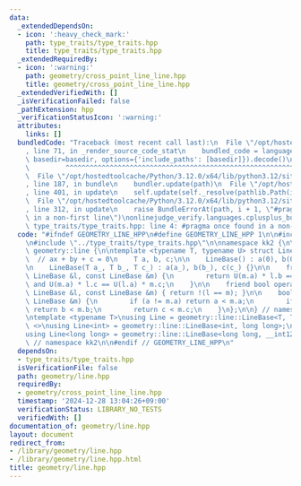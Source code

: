 ```yaml
---
data:
  _extendedDependsOn:
  - icon: ':heavy_check_mark:'
    path: type_traits/type_traits.hpp
    title: type_traits/type_traits.hpp
  _extendedRequiredBy:
  - icon: ':warning:'
    path: geometry/cross_point_line_line.hpp
    title: geometry/cross_point_line_line.hpp
  _extendedVerifiedWith: []
  _isVerificationFailed: false
  _pathExtension: hpp
  _verificationStatusIcon: ':warning:'
  attributes:
    links: []
  bundledCode: "Traceback (most recent call last):\n  File \"/opt/hostedtoolcache/Python/3.12.0/x64/lib/python3.12/site-packages/onlinejudge_verify/documentation/build.py\"\
    , line 71, in _render_source_code_stat\n    bundled_code = language.bundle(stat.path,\
    \ basedir=basedir, options={'include_paths': [basedir]}).decode()\n          \
    \         ^^^^^^^^^^^^^^^^^^^^^^^^^^^^^^^^^^^^^^^^^^^^^^^^^^^^^^^^^^^^^^^^^^^^^^^^^^^^^^^^^\n\
    \  File \"/opt/hostedtoolcache/Python/3.12.0/x64/lib/python3.12/site-packages/onlinejudge_verify/languages/cplusplus.py\"\
    , line 187, in bundle\n    bundler.update(path)\n  File \"/opt/hostedtoolcache/Python/3.12.0/x64/lib/python3.12/site-packages/onlinejudge_verify/languages/cplusplus_bundle.py\"\
    , line 401, in update\n    self.update(self._resolve(pathlib.Path(included), included_from=path))\n\
    \  File \"/opt/hostedtoolcache/Python/3.12.0/x64/lib/python3.12/site-packages/onlinejudge_verify/languages/cplusplus_bundle.py\"\
    , line 312, in update\n    raise BundleErrorAt(path, i + 1, \"#pragma once found\
    \ in a non-first line\")\nonlinejudge_verify.languages.cplusplus_bundle.BundleErrorAt:\
    \ type_traits/type_traits.hpp: line 4: #pragma once found in a non-first line\n"
  code: "#ifndef GEOMETRY_LINE_HPP\n#define GEOMETRY_LINE_HPP 1\n\n#include <numeric>\n\
    \n#include \"../type_traits/type_traits.hpp\"\n\nnamespace kk2 {\n\nnamespace\
    \ geometry::line {\n\ntemplate <typename T, typename U> struct LineBase {\n  \
    \  // ax + by + c = 0\n    T a, b, c;\n\n    LineBase() : a(0), b(0), c(0) {}\n\
    \n    LineBase(T a_, T b_, T c_) : a(a_), b(b_), c(c_) {}\n\n    friend bool operator==(const\
    \ LineBase &l, const LineBase &m) {\n        return U(m.a) * l.b == U(l.a) * m.b\
    \ and U(m.a) * l.c == U(l.a) * m.c;\n    }\n\n    friend bool operator!=(const\
    \ LineBase &l, const LineBase &m) { return !(l == m); }\n\n    bool operator<(const\
    \ LineBase &m) {\n        if (a != m.a) return a < m.a;\n        if (b != m.b)\
    \ return b < m.b;\n        return c < m.c;\n    }\n};\n\n} // namespace geometry::line\n\
    \ntemplate <typename T>\nusing Line = geometry::line::LineBase<T, T>;\ntemplate\
    \ <>\nusing Line<int> = geometry::line::LineBase<int, long long>;\ntemplate <>\n\
    using Line<long long> = geometry::line::LineBase<long long, __int128_t>;\n\n}\
    \ // namespace kk2\n\n#endif // GEOMETRY_LINE_HPP\n"
  dependsOn:
  - type_traits/type_traits.hpp
  isVerificationFile: false
  path: geometry/line.hpp
  requiredBy:
  - geometry/cross_point_line_line.hpp
  timestamp: '2024-12-28 13:04:26+09:00'
  verificationStatus: LIBRARY_NO_TESTS
  verifiedWith: []
documentation_of: geometry/line.hpp
layout: document
redirect_from:
- /library/geometry/line.hpp
- /library/geometry/line.hpp.html
title: geometry/line.hpp
---
```

